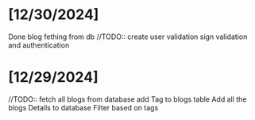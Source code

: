 # [12/30/2024]
Done blog fething from db
//TODO:: 
    create user validation
    sign validation and authentication
# [12/29/2024]

//TODO:: 
    fetch all blogs from database 
    add Tag to blogs table
    Add all the blogs Details to database
    Filter based on tags
